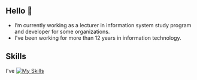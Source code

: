 ## Hello 👋
* I’m currently working as a lecturer in information system study program and developer for some organizations.
* I've been working for more than 12 years in information technology.

## Skills
I've 
[![My Skills](https://skillicons.dev/icons?i=nextjs,react,laravel,python)](https://skillicons.dev)
<!--
**pesantrenilmu/pesantrenilmu** is a ✨ _special_ ✨ repository because its `README.md` (this file) appears on your GitHub profile.

Here are some ideas to get you started:

- 🔭 I’m currently working on ...
- 🌱 I’m currently learning ...
- 👯 I’m looking to collaborate on ...
- 🤔 I’m looking for help with ...
- 💬 Ask me about ...
- 📫 How to reach me: ...
- 😄 Pronouns: ...
- ⚡ Fun fact: ...
-->
